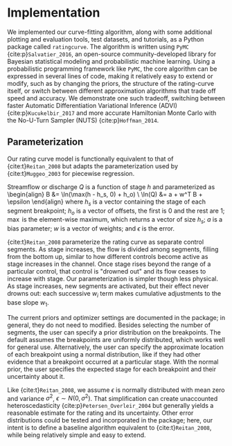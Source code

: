 # Implementation
We implemented our curve-fitting algorithm, along with some additional plotting and evaluation tools, test datasets, and tutorials, as a Python package called `ratingcurve`. 
The algorithm is written using `PyMC` {cite:p}`Salvatier_2016`,
an open-source community-developed library for Bayesian statistical modeling and probabilistic machine learning.
Using a probabilistic programming framework like `PyMC`, the core algorithm can be expressed in several lines of code,
making it relatively easy to extend or modify,
such as by changing the priors, the structure of the rating-curve itself, or switch between different approximation algorithms that trade off speed and accuracy.
We demonstrate one such tradeoff,
switching between faster Automatic Differentiation Variational Inference (ADVI) {cite:p}`Kucukelbir_2017`
and more accurate Hamiltonian Monte Carlo with the No-U-Turn Sampler (NUTS) {cite:p}`Hoffman_2014`.

## Parameterization

Our rating curve model is functionally equivalent to that of {cite:t}`Reitan_2008`
but adapts the parameterization used by {cite:t}`Muggeo_2003` for piecewise regression.

Streamflow or discharge $Q$ is a function of stage $h$ and parameterized as
\begin{align}
    B &= \ln(\max(h - h_s, 0) + h_o) \\
    \ln(Q) &= a + w^T B + \epsilon
\end{align}
where
$h_s$ is a vector containing the stage of each segment breakpoint;
$h_o$ is a vector of offsets, the first is 0 and the rest are 1;
$\max$ is the element-wise maximum, which returns a vector of size $h_s$;
$a$ is a bias parameter;
$w$ is a vector of weights;
and $\epsilon$ is the error.

{cite:t}`Reitan_2008` parameterize the rating curve as separate control segments.
As stage increases, the flow is divided among segments, filling from the bottom up,
similar to how different controls become active as stage increases in the channel.
Once stage rises beyond the range of a particular control, that control is "drowned out" and its flow ceases to increase with stage.
Our parameterization is simpler though less physical.
As stage increases, new segments are activated, but their effect never drowns out:
each successive $w_i$ term makes cumulative adjustments to the base slope $w_1$.

The current priors and optimizer settings are documented in the package;
in general, they do not need to modified.
Besides selecting the number of segments, the user can specify a prior distribution on the breakpoints.
The default assumes the breakpoints are uniformly distributed, which works well for general use.
Alternatively, the user can specify the approximate location of each breakpoint using a normal distribution,
like if they had other evidence that a breakpoint occurred at a particular stage. 
With the normal prior, the user specifies the expected stage for each breakpoint and their uncertainty about it.

Like {cite:t}`Reitan_2008`, we assume $\epsilon$ is normally distributed with mean zero and variance $\sigma^2$, $\epsilon \sim N(0, \sigma^2)$.
That simplification can create unaccounted heteroscedasticity {cite:p}`Petersen_Overleir_2004`
but generally yields a reasonable estimate for the rating and its uncertainty.
Other error distributions could be tested and incorporated in the package;
here, our intent is to define a baseline algorithm equivalent to {cite:t}`Reitan_2008`,
while being relatively simple and easy to extend.
